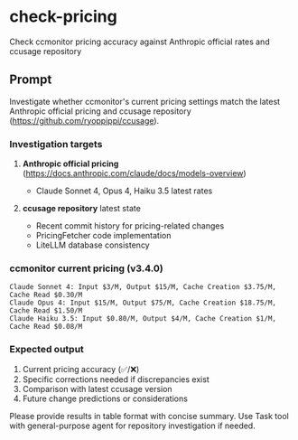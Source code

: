 # check-pricing

Check ccmonitor pricing accuracy against Anthropic official rates and ccusage repository

## Prompt

Investigate whether ccmonitor's current pricing settings match the latest Anthropic official pricing and ccusage repository (https://github.com/ryoppippi/ccusage).

### Investigation targets
1. **Anthropic official pricing** (https://docs.anthropic.com/claude/docs/models-overview)
   - Claude Sonnet 4, Opus 4, Haiku 3.5 latest rates

2. **ccusage repository** latest state
   - Recent commit history for pricing-related changes
   - PricingFetcher code implementation
   - LiteLLM database consistency

### ccmonitor current pricing (v3.4.0)
```
Claude Sonnet 4: Input $3/M, Output $15/M, Cache Creation $3.75/M, Cache Read $0.30/M
Claude Opus 4: Input $15/M, Output $75/M, Cache Creation $18.75/M, Cache Read $1.50/M  
Claude Haiku 3.5: Input $0.80/M, Output $4/M, Cache Creation $1/M, Cache Read $0.08/M
```

### Expected output
1. Current pricing accuracy (✅/❌)
2. Specific corrections needed if discrepancies exist
3. Comparison with latest ccusage version
4. Future change predictions or considerations

Please provide results in table format with concise summary. Use Task tool with general-purpose agent for repository investigation if needed.